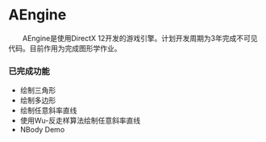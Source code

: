 # AEngine

&#8195;&#8195;AEngine是使用DirectX 12开发的游戏引擎。计划开发周期为3年完成不可见代码。目前作用为完成图形学作业。

### 已完成功能
* 绘制三角形
* 绘制多边形
* 绘制任意斜率直线
* 使用Wu-反走样算法绘制任意斜率直线
* NBody Demo